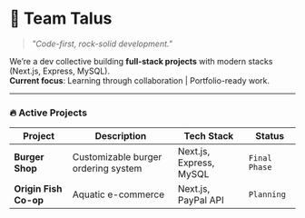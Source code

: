 # 👋 Team Talus  
> *"Code-first, rock-solid development."*  

We’re a dev collective building **full-stack projects** with modern stacks (Next.js, Express, MySQL).  
**Current focus**: Learning through collaboration | Portfolio-ready work.  

---

### 🔥 **Active Projects**  
| Project           | Description                  | Tech Stack           | Status       |
|-------------------|------------------------------|----------------------|--------------|
| **Burger Shop**| Customizable burger ordering system | Next.js, Express, MySQL | `Final Phase` |
| **Origin Fish Co-op**| Aquatic e-commerce | Next.js, PayPal API | `Planning` |
